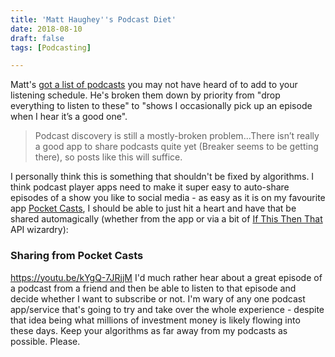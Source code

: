 ```yaml
---
title: 'Matt Haughey''s Podcast Diet'
date: 2018-08-10
draft: false
tags: [Podcasting]

---
```


Matt's [got a list of podcasts](https://a.wholelottanothing.org/2018/08/10/my-podcast-diet-august-2018/) you may not have heard of to add to your listening schedule. He's broken them down by priority from "drop everything to listen to these" to "shows I occasionally pick up an episode when I hear it’s a good one".

> Podcast discovery is still a mostly-broken problem...There isn’t really a good app to share podcasts quite yet (Breaker seems to be getting there), so posts like this will suffice.

I personally think this is something that shouldn't be fixed by algorithms. I think podcast player apps need to make it super easy to auto-share episodes of a show you like to social media - as easy as it is on my favourite app [Pocket Casts](https://www.shiftyjelly.com/pocketcasts/), I should be able to just hit a heart and have that be shared automagically (whether from the app or via a bit of [If This Then That](https://ifttt.com) API wizardry):

### Sharing from Pocket Casts

https://youtu.be/kYgQ-7JRjjM I'd much rather hear about a great episode of a podcast from a friend and then be able to listen to that episode and decide whether I want to subscribe or not. I'm wary of any one podcast app/service that's going to try and take over the whole experience - despite that idea being what millions of investment money is likely flowing into these days. Keep your algorithms as far away from my podcasts as possible. Please.